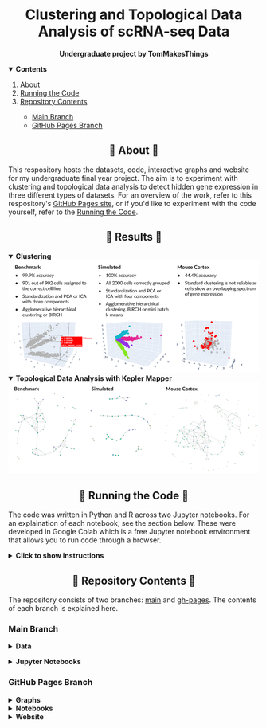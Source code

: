 <div align="center">
  <h1>Clustering and Topological Data Analysis of scRNA-seq Data</h1>
  <p><b>Undergraduate project by TomMakesThings</b></p>
</div>

<details open="open">
  <summary><b>Contents</b></summary>
  <ol>
    <li><a href="#about">About</a></li>
    <li><a href="#code">Running the Code</a></li>
    <li><a href="#repositorycontents">Repository Contents</a></li>
    <ul>
      <li><a href="#mainbranch">Main Branch</a></li>
      <li><a href="#pagesbranch">GitHub Pages Branch</a></li>
    </ul>
  </ol>
</details>

<a id="about"></a>
<h2 align="center">🧬 About 🧬</h2>
<p>This respository hosts the datasets, code, interactive graphs and website for my undergraduate final year project. The aim is to experiment with clustering and topological data analysis to detect hidden gene expression in three different types of datasets. For an overview of the work, refer to this respository's <a href="https://tommakesthings.github.io/Clustering-and-TDA-of-scRNA-seq-Data/">GitHub Pages site</a>, or if you'd like to experiment with the code yourself, refer to the <a href="#code">Running the Code</a>.</p>

<h2 align="center">🧬 Results 🧬</h2>

<details open="open">
  <summary><b>Clustering</b></summary>
  <a href="https://tommakesthings.github.io/Clustering-and-TDA-of-scRNA-seq-Data/">
    <img src="https://raw.githubusercontent.com/TomMakesThings/Clustering-and-TDA-of-scRNA-seq-Data/gh-pages/Assets/Readme_Assets/Clustering-Results.png" width="700">
  </a>
</details>

<details open="open">
  <summary><b>Topological Data Analysis with Kepler Mapper</b></summary>
  <a href="https://tommakesthings.github.io/Clustering-and-TDA-of-scRNA-seq-Data/">
    <img src="https://raw.githubusercontent.com/TomMakesThings/Clustering-and-TDA-of-scRNA-seq-Data/gh-pages/Assets/Readme_Assets/TDA-Results.png" width="700">
  </a>
</details>

<a id="code"></a>
<h2 align="center">🧬 Running the Code 🧬</h2>
<p>The code was written in Python and R across two Jupyter notebooks. For an explaination of each notebook, see the section below. These were developed in Google Colab which is a free Jupyter notebook environment that allows you to run code through a browser.</p>
  
<details>
  <summary><b>Click to show instructions</b></summary>
  <ol>
  <li>Download the repository by clicking Code ➞ Download ZIP.</li>
  <a href="https://github.com/TomMakesThings/Clustering-and-TDA-of-scRNA-seq-Data/archive/refs/heads/main.zip">
    <img src="https://raw.githubusercontent.com/TomMakesThings/Clustering-and-TDA-of-scRNA-seq-Data/gh-pages/Assets/Readme_Assets/Download-Instruction.png" width="100%"></a>
  <li>Extract the contents of the zip.</li>
  <p><img src="https://raw.githubusercontent.com/TomMakesThings/Clustering-and-TDA-of-scRNA-seq-Data/gh-pages/Assets/Readme_Assets/ZIP-Extract.png" width="700"></p>
  <li>Visit <a href=https://colab.research.google.com>https://colab.research.google.com</a>.</li>
  <li>Sign in to your Google account.</li>
  <li>On Colab, go to File ➞ Upload notebook.</li>
   <a href="https://colab.research.google.com/notebooks/intro.ipynb#recent=true">
    <img src="https://raw.githubusercontent.com/TomMakesThings/Clustering-and-TDA-of-scRNA-seq-Data/gh-pages/Assets/Readme_Assets/Colab-Upload.gif" width="100%"></a>
  <li>Navigate to Clustering-and-TDA-of-scRNA-seq-Data-main > Jupyter_Notebooks.</li>
  <li>Select the notebook to upload.</li>
  <p><img src="https://raw.githubusercontent.com/TomMakesThings/Clustering-and-TDA-of-scRNA-seq-Data/gh-pages/Assets/Readme_Assets/Notebook-File-Location.png" width="100%"></p>
  <li>Optionally switch from CPU to GPU by selecting Change runtime type ➞ Hardware accelerator ➞ GPU ➞ Save. This is recommended if you selected Clustering_and_TDA.ipynb and wish to train a new autoencoder as it can considerably reduce training time.</li>
  <a><img src="https://raw.githubusercontent.com/TomMakesThings/Clustering-and-TDA-of-scRNA-seq-Data/gh-pages/Assets/Readme_Assets/Notebook-GPU.gif" width="100%"></a>
  <li>Run the code through pressing Runtime ➞ Run all.
  <a><img src="https://raw.githubusercontent.com/TomMakesThings/Clustering-and-TDA-of-scRNA-seq-Data/gh-pages/Assets/Readme_Assets/Notebook-Run.gif" width="100%"></a>
  <li>If you would like to make any changes, for example running with your own dataset, follow the instructions in the notebook.
</ol>
</details>
  
<a id="repositorycontents"></a>
<h2 align="center">🧬 Repository Contents 🧬</h2>
<p>The repository consists of two branches: <a href="#mainbranch">main</a></li> and <a href="#pagesbranch">gh-pages</a>. The contents of each branch is explained here.</p>
<a id="mainbranch"></a>
<h3>Main Branch</h3>

<details>
<summary><b>Data</b></summary>
  
<h5>Datasets</h5>
<p><a href="https://github.com/TomMakesThings/Clustering-and-TDA-of-scRNA-seq-Data/tree/main/Data/Datasets">This folder</a> contains CSV, text and R object files containing the gene count data, labels and metadata for three scRNA-seq datasets. These are downloaded and opened automatically in notebook <a href="https://github.com/TomMakesThings/Clustering-and-TDA-of-scRNA-seq-Data/blob/main/Jupyter_Notebooks/Clustering_and_TDA.ipynb">Clustering_and_TDA.ipynb.</a></p>
<a href="https://github.com/TomMakesThings/Clustering-and-TDA-of-scRNA-seq-Data/blob/main/Jupyter_Notebooks/Clustering_and_TDA.ipynb">
  <img src="https://raw.githubusercontent.com/TomMakesThings/Clustering-and-TDA-of-scRNA-seq-Data/gh-pages/Assets/Readme_Assets/Notebook-Datasets.gif" width="100%">
</a>
<p>To find out more about the datasets see the <a href="https://tommakesthings.github.io/Clustering-and-TDA-of-scRNA-seq-Data/">GitHub Pages site</a>.</p>
<a href="https://tommakesthings.github.io/Clustering-and-TDA-of-scRNA-seq-Data/">
  <img src="https://raw.githubusercontent.com/TomMakesThings/Clustering-and-TDA-of-scRNA-seq-Data/gh-pages/Assets/Readme_Assets/Dataset-Demo.gif" width="100%">
</a>

<h5>Benchmark_Autoencoder, Simulated_Autoencoder and Evaluation_Autoencoder</h5>
These folders contain zip files that are opened automatically in notebook <a href="https://github.com/TomMakesThings/Clustering-and-TDA-of-scRNA-seq-Data/blob/main/Jupyter_Notebooks/Clustering_and_TDA.ipynb">Clustering_and_TDA.ipynb.</a> and do not need to be manually downloaded. These files allow the state of trained autoencoders to be reloaded for the three datasets to avoid training new models every time the notebook is run. Within each zip is a model checkpoint file containing the model weights, as well as text files listing the cells / samples selected for the testing, training and validation data to ensure training and testing data does not overlap when the notebook is run again.
  
</details>

<a id="code"></a>
<details>
<summary><b>Jupyter Notebooks</b></summary>
  
<h5>Splat_Simulator</h5>
The purpose of notebook <a href="https://github.com/TomMakesThings/Clustering-and-TDA-of-scRNA-seq-Data/blob/main/Jupyter_Notebooks/Splat_Simulator.ipynb">Splat_Simulator.ipynb</a> is to produce new, artificial scRNA-seq data. For this project, it was used to create the simulated dataset, though can easily be altered to make new data for other purposes.

Gene counts and group labels are generated using the Splat simulator, which is part of the R package Splatter, and so the code contains a mix between Python and inline R. To mimick true biological gene expression, the benchmark dataset has been set to use as a seed, though this could be swapped out to imitate another dataset. After seeding the simulator, datapoints are generated with each belonging to one of four groups. The new data and labels are then saved as CSV files using Python. These can be downloaded and reopened to use in Clustering_and_TDA.ipynb.

<h5>Clustering_and_TDA</h5>
In the notebook <a href="https://github.com/TomMakesThings/Clustering-and-TDA-of-scRNA-seq-Data/blob/main/Jupyter_Notebooks/Clustering_and_TDA.ipynb">Clustering_and_TDA.ipynb</a>, experimentation is performed on the three given datasets. However, it has been designed so that it could be easily run with new data.

First the datasets and their target labels are opened as dataframes. These datasets are downloaded from URL so that the notebook can be run with no set up required. Next, a dataset is selected and an autoencoder with customisable hyperparameters created using PyTorch Lightning to use as a feature extractor for the gene counts. Then clustering is performed to divide cells into groups which show similar gene expression. Several clustering algorithms can be chosen including: k-means, agglomerative hierarchical, BIRCH, mini-batch k-means, spectral and Gaussian mixture. The encoding produced by the autoencoder can optionally be used, along with other dimensionality reduction methods such as PCA, ICA or NMF and techniques such as standardization and t-SNE. At the end of the notebook, Kepler Mapper is run on the gene counts to produce a simplicial complex to reveal the topological shape of the high-dimensional data.
  
</details>

<a id="pagesbranch"></a>
<h3>GitHub Pages Branch</h3>

<details>
<summary><b>Graphs</b></summary>
<p>In <a href="https://github.com/TomMakesThings/Clustering-and-TDA-of-scRNA-seq-Data/tree/gh-pages/Graphs">this folder</a>, interactive HTML graphs from experiments with clustering and topological data analysis are located.</p>
<ul>
  <li><a href="https://github.com/TomMakesThings/Clustering-and-TDA-of-scRNA-seq-Data/tree/gh-pages/Graphs/Target_Groups">Target_Groups</a> - graphs of expected cells lines / groups</li>
  <li><a href="https://github.com/TomMakesThings/Clustering-and-TDA-of-scRNA-seq-Data/tree/gh-pages/Graphs/K-Means">K-Means</a> - experiments with k-means clustering</li>
  <li><a href="https://github.com/TomMakesThings/Clustering-and-TDA-of-scRNA-seq-Data/tree/gh-pages/Graphs/Hierarchical_Clustering">Hierarchical_Clustering</a> - experiments with agglomerative hierarchical clustering</li>
  <li><a href="https://github.com/TomMakesThings/Clustering-and-TDA-of-scRNA-seq-Data/tree/gh-pages/Graphs/Alternative_Algorithms">Alternative_Algorithms</a> - experiments with other clustering algorithms</li>
  <li><a href="https://github.com/TomMakesThings/Clustering-and-TDA-of-scRNA-seq-Data/tree/gh-pages/Graphs/Topological_Data_Analysis">Topological_Data_Analysis</a> - simplicial complexes produced through Kepler Mapper</li>
</ul>
  <p>To view a particular graph, refer to the Graph Finder on the <a href="https://tommakesthings.github.io/Clustering-and-TDA-of-scRNA-seq-Data/">GitHub Pages site</a>.</p>
  <a href="https://tommakesthings.github.io/Clustering-and-TDA-of-scRNA-seq-Data/">
  <img src="https://raw.githubusercontent.com/TomMakesThings/Clustering-and-TDA-of-scRNA-seq-Data/gh-pages/Assets/Readme_Assets/Graph-Finder-Demo.gif" width="100%"></a>
</details>

<details>
<summary><b>Notebooks</b></summary>
<a href="https://github.com/TomMakesThings/Clustering-and-TDA-of-scRNA-seq-Data/tree/gh-pages/Notebooks">This folder</a> contains HTML versions of the executed notebooks:
<ul>
  <li><a href="https://tommakesthings.github.io/Clustering-and-TDA-of-scRNA-seq-Data/Notebooks/Splat_Simulator.html">Splat_Simulator</a></li>
  <li><a href="https://tommakesthings.github.io/Clustering-and-TDA-of-scRNA-seq-Data/Notebooks/Clustering_and_TDA.html">Clustering_and_TDA</a></li>
</ul>
</details>

<details>
<summary><b>Website</b></summary>
Other folders provide the HTML, CSS, JavaScript and assets required to host the GitHub pages site.
</details
